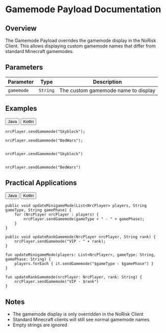 # Gamemode Payload Documentation

## Overview
The Gamemode Payload overrides the gamemode display in the NoRisk Client. This allows displaying custom gamemode names that differ from standard Minecraft gamemodes.

## Parameters

| Parameter | Type | Description |
|-----------|------|-------------|
| `gamemode` | `String` | The custom gamemode name to display |

## Examples

<div class="code-tab-wrapper">
  <div class="code-tab-buttons">
    <button class="code-tab-button active" data-tab="java">Java</button>
    <button class="code-tab-button" data-tab="kotlin">Kotlin</button>
  </div>

  <div class="code-tab-content">
    <div class="code-tab-panel active" data-tab="java">
      <pre><code class="language-java">nrcPlayer.sendGamemode("Skyblock");</code></pre>
      <pre><code class="language-java">nrcPlayer.sendGamemode("BedWars");</code></pre>
    </div>
    <div class="code-tab-panel" data-tab="kotlin">
      <pre><code class="language-kotlin"> 
nrcPlayer.sendGamemode("Skyblock")</code></pre>
      <pre><code class="language-kotlin"> 
nrcPlayer.sendGamemode("BedWars")</code></pre>
    </div>
  </div>
</div>

## Practical Applications

<div class="code-tab-wrapper">
  <div class="code-tab-buttons">
    <button class="code-tab-button active" data-tab="java">Java</button>
    <button class="code-tab-button" data-tab="kotlin">Kotlin</button>
  </div>

  <div class="code-tab-content">
    <div class="code-tab-panel active" data-tab="java">
      <pre><code class="language-java">public void updateMinigameMode(List&lt;NrcPlayer&gt; players, String gameType, String gamePhase) {
    for (NrcPlayer nrcPlayer : players) {
        nrcPlayer.sendGamemode(gameType + " - " + gamePhase);
    }
}</code></pre>
      <pre><code class="language-java">public void updateRankGamemode(NrcPlayer nrcPlayer, String rank) {
    nrcPlayer.sendGamemode("VIP - " + rank);
}
</code></pre>
    </div>
    <div class="code-tab-panel" data-tab="kotlin">
      <pre><code class="language-kotlin">fun updateMinigameMode(players: List&lt;NrcPlayer&gt;, gameType: String, gamePhase: String) {
    players.forEach { it.sendGamemode("$gameType - $gamePhase") }
}</code></pre>
      <pre><code class="language-kotlin">fun updateRankGamemode(nrcPlayer: NrcPlayer, rank: String) {
    nrcPlayer.sendGamemode("VIP - $rank")
}
</code></pre>
    </div>
  </div>
</div>

## Notes
- The gamemode display is only overridden in the NoRisk Client
- Standard Minecraft clients will still see normal gamemode names
- Empty strings are ignored
